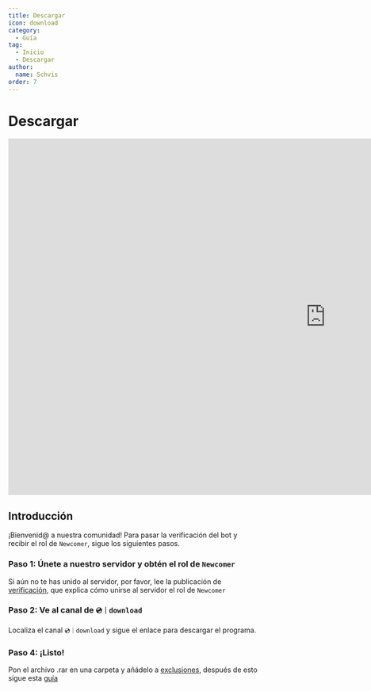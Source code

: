```yaml
---
title: Descargar
icon: download
category:
  - Guía
tag:
  - Inicio
  - Descargar
author:
  name: Schvis
order: 7
---
```


# Descargar

<div class="iframe-container"><iframe width="1280" height="720" src="https://www.youtube.com/embed/Mxspp5FsVEE" title="How to download Korepi" frameborder="0" allow="accelerometer; autoplay; clipboard-write; encrypted-media; gyroscope; picture-in-picture; web-share" referrerpolicy="strict-origin-when-cross-origin" allowfullscreen></iframe></div>

## Introducción

¡Bienvenid@ a nuestra comunidad! Para pasar la verificación del bot y recibir el rol de `Newcomer`, sigue los siguientes pasos.

### Paso 1: Únete a nuestro servidor y obtén el rol de `Newcomer`

Si aún no te has unido al servidor, por favor, lee la publicación de [verificación](./verify.md), que explica cómo unirse al servidor el rol de `Newcomer`

### Paso 2: Ve al canal de `⁠💿｜download`

Localiza el canal `⁠💿｜download` y sigue el enlace para descargar el programa.

### Paso 4: ¡Listo!

Pon el archivo .rar en una carpeta y añádelo a [exclusiones](../guide/virus.md), después de esto sigue esta [guía](../guide/getkey.md)


